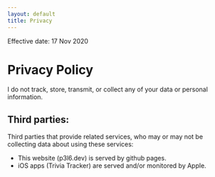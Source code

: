```yaml
---
layout: default
title: Privacy
---
```


Effective date: 17 Nov 2020

# Privacy Policy

I do not track, store, transmit, or collect any of your data or personal information.

## Third parties:

Third parties that provide related services, who may or may not be collecting data about using these services:
* This website (p3l6.dev) is served by github pages.
* iOS apps (Trivia Tracker) are served and/or monitored by Apple.
